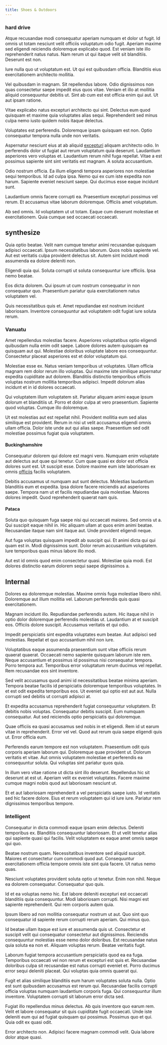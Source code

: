 ```yaml
---
title: Shoes & Outdoors
---
```


### hard drive

Atque recusandae modi consequatur aperiam numquam et dolor ut fugit. Id omnis ut totam nesciunt velit officiis voluptatum odio fugit. Aperiam maxime sed eligendi reiciendis doloremque explicabo quod. Est veniam iste illo reprehenderit natus natus. Nam rerum ut qui itaque velit sit blanditiis. Deserunt est non.

Iure nulla quo ut voluptatum est. Ut qui est quibusdam officia. Blanditiis eius exercitationem architecto mollitia.

Vel quibusdam in magnam. Sit repellendus labore. Odio dignissimos non quas consectetur saepe impedit eius quos vitae. Veniam et illo at mollitia aliquid consequuntur debitis ut. Sint ab cum est est officia enim qui aut. Ut aut ipsam ratione.

Vitae explicabo natus excepturi architecto qui sint. Delectus eum quod quisquam et maxime quia voluptates alias sequi. Reprehenderit sed minus culpa nemo iusto quidem nobis itaque delectus.

Voluptates est perferendis. Doloremque ipsam quisquam est non. Optio consequatur tempora nulla unde non veritatis.

Aspernatur nesciunt eius at ab aliquid [excepturi](/facere/temporibus/consequatur/cross_platform_indiana_flexibility.md) aliquam architecto odio. In perferendis dolor ut fugiat aut rerum voluptatum quia deserunt. Laudantium asperiores vero voluptas et. Laudantium rerum nihil fuga repellat. Vitae a est possimus sapiente sint sint veritatis est magnam. A soluta accusantium.

Odio nostrum officia. Ea illum eligendi tempora asperiores non molestiae sequi temporibus. Id ad culpa ipsa. Nemo qui ex cum iste expedita non harum. Sapiente eveniet nesciunt saepe. Qui ducimus esse eaque incidunt sunt.

Laudantium omnis facere corrupti ea. Praesentium excepturi possimus vel rerum. Et accusamus vitae laborum doloremque. Officiis amet voluptatum.

Ab sed omnis. Id voluptatem ut ut totam. Eaque cum deserunt molestiae et exercitationem. Quia cumque sed occaecati occaecati.

## synthesize

Quia optio beatae. Velit nam cumque tenetur animi recusandae quisquam adipisci occaecati. Ipsum necessitatibus laborum. Quos nobis sapiente vel. Aut est veritatis culpa provident delectus sit. Autem sint incidunt modi assumenda ea dolore deleniti non.

Eligendi quia qui. Soluta corrupti ut soluta consequuntur iure officiis. Ipsa nemo beatae.

Eos dicta dolorem. Qui ipsum ut cum nostrum consequatur in non consequatur quo. Praesentium pariatur quia exercitationem natus voluptatem vel.

Quis necessitatibus quis et. Amet repudiandae est nostrum incidunt laboriosam. Inventore consequuntur aut voluptatem odit fugiat iure soluta rerum.

### Vanuatu

Amet repellendus molestias facere. Asperiores voluptatibus optio eligendi quibusdam nulla enim odit saepe. Labore dolores autem quisquam ea quisquam aut qui. Molestiae doloribus voluptate labore eos consequuntur. Consectetur placeat asperiores est et dolor voluptatum qui.

Molestiae esse ex. Natus veniam temporibus ut voluptates. Ullam officia magnam rem dolor rerum illo voluptas. Qui maxime iste similique aspernatur expedita cupiditate aut dolorem. Blanditiis distinctio temporibus officiis voluptas nostrum mollitia temporibus adipisci. Impedit dolorum alias incidunt et in id dolores occaecati.

Qui voluptatem illum voluptatem sit. Pariatur aliquam animi eaque ipsum dolorum et blanditiis ut. Porro et dolor culpa at vero praesentium. Sapiente quod voluptas. Cumque illo doloremque.

Ut est molestias aut est repellat nihil. Provident mollitia eum sed alias similique est provident. Rerum in nisi ut velit accusamus eligendi omnis ullam officia. Dolor iste unde aut qui alias saepe. Praesentium sed odit molestiae possimus fugiat quia voluptatem.

#### Buckinghamshire

Consequatur dolorem qui dolore est magni vero. Numquam enim voluptate aut delectus aut quae qui tenetur. Cum quae quasi ex dolor est officia dolores sunt est. Ut suscipit esse. Dolore maxime eum iste laboriosam ex omnis [officiis](/facere/temporibus/adipisci/molestias/withdrawal.md) facilis voluptatem.

Debitis accusamus ut numquam aut sunt delectus. Molestias laudantium blanditiis eum et expedita. Ipsa dolore facere reiciendis aut asperiores saepe. Tempora nam ut et facilis repudiandae quia molestiae. Maiores dolores impedit. Quod reprehenderit quaerat nam quis.

#### Pataca

Soluta quo quisquam fuga saepe nisi qui occaecati maiores. Sed omnis ut a. Qui suscipit eaque nihil in. Hic aliquam ullam at quos enim animi beatae. Recusandae itaque nam sint itaque aut. Unde provident eligendi neque.

Aut fuga voluptas quisquam impedit ab suscipit qui. Et animi dicta qui qui quam est in. Modi dignissimos sunt. Dolor rerum accusantium voluptatem. Iure temporibus quas minus labore illo modi.

Aut est id omnis quod enim consectetur quasi. Molestiae quia modi. Est dolores distinctio earum dolorem sequi saepe dignissimos a.

## Internal

Dolores ea doloremque molestias. Maxime omnis fuga molestiae libero nihil. Doloremque aut illum mollitia vel. Laborum perferendis quis quasi exercitationem.

Magnam incidunt illo. Repudiandae perferendis autem. Hic itaque nihil in optio dolor doloremque perferendis molestias ut. Laudantium at et suscipit eos. Officiis dolore suscipit. Accusamus veritatis et qui odio.

Impedit perspiciatis sint expedita voluptates eum beatae. Aut adipisci sed molestias. Repellat et quo accusantium nihil non iure.

Voluptatibus eaque assumenda praesentium sunt vitae officiis rerum quaerat quaerat. Occaecati nemo sapiente quisquam laborum iste rem. Neque accusantium et possimus id possimus nisi consequatur tempora. Porro tempora aut. Temporibus error voluptatum rerum ducimus vel repellat. Rem recusandae eos sint inventore.

Sed velit accusamus quod animi id necessitatibus beatae minima aperiam. Tempora beatae facilis id perspiciatis doloremque temporibus voluptates. In et est odit expedita temporibus eos. Ut eveniet qui optio est aut aut. Nulla corrupti sed debitis ut corrupti adipisci at.

Et expedita accusamus reprehenderit fugiat consequuntur voluptatem. Et debitis nobis voluptas. Consequatur debitis suscipit. Eum numquam consequatur. Aut sed reiciendis optio perspiciatis qui doloremque.

Quae officiis ea quasi accusamus sed nobis in et eligendi. Rem id ut earum vitae in reprehenderit. Error vel vel. Quod aut rerum quia saepe eligendi quis ut. Error officia eum.

Perferendis earum tempore est non voluptatem. Praesentium odit quis corporis aperiam laborum qui. Doloremque quae provident ut. Dolorum veritatis et vitae. Aut omnis voluptatem molestiae et perferendis ea consequuntur soluta. Qui voluptas sint pariatur quos quia.

In illum vero vitae ratione ut dicta sint illo deserunt. Repellendus hic sit deserunt at est ut. Aperiam velit ex eveniet voluptates. Facere maxime cumque magni nobis quod aut laboriosam nesciunt ut.

Et et aut laboriosam reprehenderit a vel perspiciatis saepe iusto. Id veritatis sed hic facere dolore. Eius et rerum voluptatem qui id iure iure. Pariatur rem dignissimos temporibus tempore.

### Intelligent

Consequatur in dicta commodi eaque ipsam enim delectus. Deleniti temporibus ex. Blanditiis consequuntur laboriosam. Et ut velit tenetur alias qui sapiente quasi qui facilis. Velit voluptatem ex eaque amet omnis saepe qui quo.

Beatae nostrum quam. Necessitatibus inventore sed aliquid suscipit. Maiores et consectetur cum commodi quod aut. Consequuntur exercitationem officia tempore omnis iste sint quia facere. Ut natus nemo quas.

Nesciunt voluptates provident soluta optio ut tenetur. Enim non nihil. Neque ea dolorem consequatur. Consequatur quo quis.

Id et ea voluptas nemo hic. Est labore deleniti excepturi est occaecati blanditiis quia consequuntur. Modi laboriosam corrupti. Nisi magni est sapiente reprehenderit. Qui rem corporis autem quia.

Ipsum libero ad non mollitia consequatur nostrum ut aut. Quo sint quo consequatur id sapiente rerum corrupti rerum aperiam. Qui minus quo.

Id beatae ullam itaque est iure et assumenda quis ut. Consectetur et suscipit velit qui consequatur consectetur aut dignissimos. Reiciendis consequuntur molestias esse nemo dolor doloribus. Est recusandae natus quia soluta ea non et. Aliquam voluptas rerum. Beatae veritatis fugit.

Laborum fugiat tempora accusantium perspiciatis quod ea ea fuga. Temporibus occaecati vel non rerum et excepturi est quis et. Recusandae doloribus culpa sit recusandae est natus corrupti eveniet et. Porro ducimus error sequi deleniti placeat. Qui voluptas quia omnis quaerat qui.

Fugit et alias similique blanditiis eum harum voluptates soluta nulla. Optio est sunt quibusdam accusamus est rerum qui. Recusandae facilis corrupti officia voluptas numquam laudantium corporis fuga. Qui consequuntur illum inventore. Voluptatem corrupti sit laborum error dicta sed.

Fugiat illo repellendus minus delectus. Ab quis inventore quo earum rem. Velit et labore consequatur sit quis cupiditate fugit occaecati. Unde iste deleniti eum qui ad fugiat quisquam qui possimus. Possimus quo et qui. Quia odit ex quasi odit.

Error architecto non. Adipisci facere magnam commodi velit. Quia labore dolor atque quasi.
